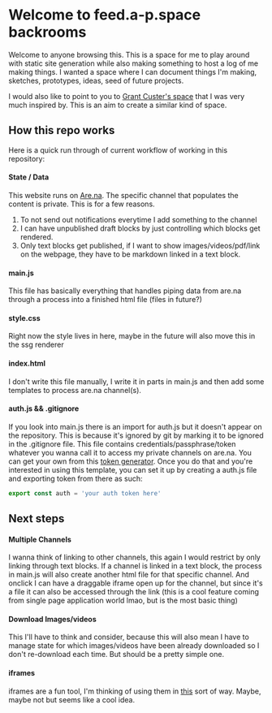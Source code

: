 # Welcome to feed.a-p.space backrooms

Welcome to anyone browsing this. This is a space for me to play around with static site generation while also making something to host a log of me making things. I wanted a space where I can document things I'm making, sketches, prototypes, ideas, seed of future projects.

I would also like to point to you to [Grant Custer's space](https://feed.grantcuster.com/) that I was very much inspired by. This is an aim to create a similar kind of space.


## How this repo works

Here is a quick run through of current workflow of working in this repository:

#### State / Data
This website runs on [Are.na](https://are.na). The specific channel that populates the content is private. This is for a few reasons.
1. To not send out notifications everytime I add something to the channel
2. I can have unpublished draft blocks by just controlling which blocks get rendered.
3. Only text blocks get published, if I want to show images/videos/pdf/link on the webpage, they have to be markdown linked in a text block.

#### main.js
This file has basically everything that handles piping data from are.na through a process into a finished html file (files in future?)

#### style.css
Right now the style lives in here, maybe in the future will also move this in the ssg renderer

#### index.html
I don't write this file manually, I write it in parts in main.js and then add some templates to process are.na channel(s).

#### auth.js && .gitignore
If you look into main.js there is an import for auth.js but it doesn't appear on the repository. This is because it's ignored by git by marking it to be ignored in the .gitignore file. This file contains credentials/passphrase/token whatever you wanna call it to access my private channels on are.na. You can get your own from this [token generator](https://arena-token-gen.vercel.app/). Once you do that and you're interested in using this template, you can set it up by creating a auth.js file and exporting token from there as such: 

```js
export const auth = 'your auth token here'
```

## Next steps

#### Multiple Channels
I wanna think of linking to other channels, this again I would restrict by only linking through text blocks. If a channel is linked in a text block, the process in main.js will also create another html file for that specific channel. And onclick I can have a draggable iframe open up for the channel, but since it's a file it can also be accessed through the link (this is a cool feature coming from single page application world lmao, but is the most basic thing)

#### Download Images/videos
This I'll have to think and consider, because this will also mean I have to manage state for which images/videos have been already downloaded so I don't re-download each time. But should be a pretty simple one.

#### iframes
iframes are a fun tool, I'm thinking of using them in [this](https://wmianecki.github.io/thesis_website) sort of way. Maybe, maybe not but seems like a cool idea.

